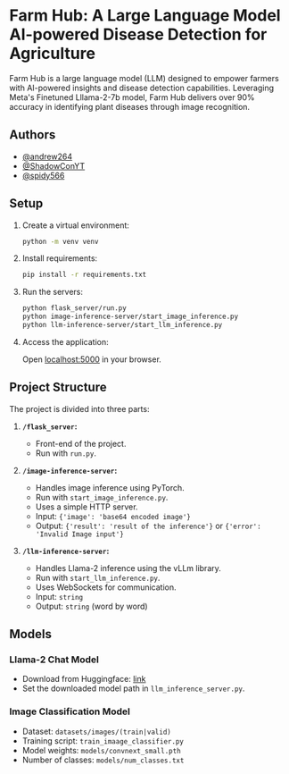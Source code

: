 
# Farm Hub: A Large Language Model AI-powered Disease Detection for Agriculture


Farm Hub is a large language model (LLM) designed to empower farmers with AI-powered insights and disease detection capabilities. Leveraging Meta's Finetuned Lllama-2-7b model, Farm Hub delivers over 90% accuracy in identifying plant diseases through image recognition.

## Authors
- [@andrew264](https://www.github.com/andrew264)
- [@ShadowConYT](https://www.github.com/ShadowConYT)
- [@spidy566](https://www.github.com/spidy566)


## Setup

1. Create a virtual environment:

   ```bash
   python -m venv venv
   ```

2. Install requirements:

   ```bash
   pip install -r requirements.txt
   ```

3. Run the servers:

   ```bash
   python flask_server/run.py
   python image-inference-server/start_image_inference.py
   python llm-inference-server/start_llm_inference.py
   ```

4. Access the application:

   Open [localhost:5000](http://localhost:5000) in your browser.

## Project Structure

The project is divided into three parts:

1. **`/flask_server`:**
   - Front-end of the project.
   - Run with `run.py`.

2. **`/image-inference-server`:**
   - Handles image inference using PyTorch.
   - Run with `start_image_inference.py`.
   - Uses a simple HTTP server.
   - Input: `{'image': 'base64 encoded image'}`
   - Output: `{'result': 'result of the inference'}` or `{'error': 'Invalid Image input'}`

3. **`/llm-inference-server`:**
   - Handles Llama-2 inference using the vLLm library.
   - Run with `start_llm_inference.py`.
   - Uses WebSockets for communication.
   - Input: `string`
   - Output: `string` (word by word)

## Models

### Llama-2 Chat Model

- Download from Huggingface: [link](https://huggingface.co/TheBloke/Llama-2-7B-Chat-AWQ)
- Set the downloaded model path in `llm_inference_server.py`.

### Image Classification Model

- Dataset: `datasets/images/(train|valid)`
- Training script: `train_imaage_classifier.py`
- Model weights: `models/convnext_small.pth`
- Number of classes: `models/num_classes.txt`

